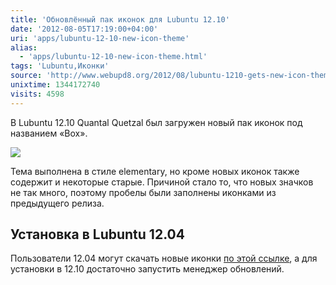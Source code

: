 ```yaml
---
title: 'Обновлённый пак иконок для Lubuntu 12.10'
date: '2012-08-05T17:19:00+04:00'
uri: 'apps/lubuntu-12-10-new-icon-theme'
alias: 
  - 'apps/lubuntu-12-10-new-icon-theme.html'
tags: 'Lubuntu,Иконки'
source: 'http://www.webupd8.org/2012/08/lubuntu-1210-gets-new-icon-theme-called.html'
unixtime: 1344172740
visits: 4598
---
```

В Lubuntu 12.10 Quantal Quetzal был загружен новый пак иконок под названием «Box».

[![](img/2012/08/05/17-00/lubuntu-7716978984-o.jpg)](img/2012/08/05/17-00/lubuntu-7716978984-o.jpg)

Тема выполнена в стиле elementary, но кроме новых иконок также содержит и некоторые старые. Причиной стало то, что новых значков не так много, поэтому пробелы были заполнены иконками из предыдущего релиза.

## Установка в Lubuntu 12.04

Пользователи 12.04 могут скачать новые иконки [по этой ссылке](http://packages.ubuntu.com/quantal/lubuntu-icon-theme), а для установки в 12.10 достаточно запустить менеджер обновлений.
